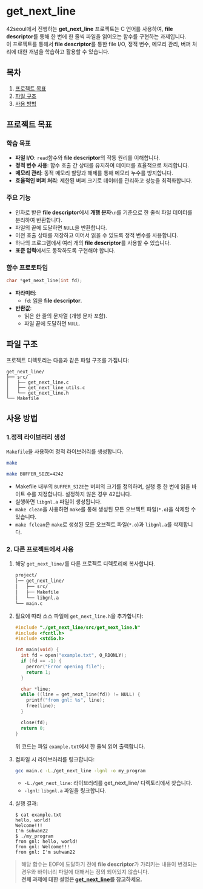 # get_next_line
42seoul에서 진행하는 **get_next_line** 프로젝트는 C 언어를 사용하여, **file descriptor**를 통해 한 번에 한 줄씩 파일을 읽어오는 함수를 구현하는 과제입니다. <br/>
이 프로젝트를 통해서 **file descriptor**를 통한 file I/O, 정적 변수, 메모리 관리, 버퍼 처리에 대한 개념을 학습하고 활용할 수 있습니다.

## 목차
1. [프로젝트 목표](#프로젝트-목표)
2. [파일 구조](#파일-구조)
3. [사용 방법](#사용-방법)

## 프로젝트 목표

### 학습 목표
- **파일 I/O**: `read`함수와 **file descriptor**의 작동 원리를 이해합니다.
- **정적 변수 사용**: 함수 호출 간 상태를 유지하여 데이터를 효율적으로 처리합니다.
- **메모리 관리**: 동적 메모리 할당과 해제를 통해 메모리 누수를 방지합니다.
- **효율적인 버퍼 처리**: 제한된 버퍼 크기로 데이터를 관리하고 성능을 최적화합니다.

### 주요 기능
- 인자로 받은 **file descriptor**에서 **개행 문자**`\n`를 기준으로 한 줄씩 파일 데이터를 분리하여 반환합니다.
- 파일의 끝에 도달하면 `NULL`을 반환합니다.
- 이전 호출 상태를 저장하고 이어서 읽을 수 있도록 정적 변수를 사용합니다.
- 하나의 프로그램에서 여러 개의 **file descriptor**를 사용할 수 있습니다.
- **표준 입력**에서도 동작하도록 구현해야 합니다.

### 함수 프로토타입
```c
char *get_next_line(int fd);
```
- **파라미터**:
  - `fd`: 읽을 **file descriptor**.
- **반환값**:
  - 읽은 한 줄의 문자열 (개행 문자 포함).
  - 파일 끝에 도달하면 `NULL`.

## 파일 구조

프로젝트 디렉토리는 다음과 같은 파일 구조를 가집니다:

```plaintext
get_next_line/
├── src/
│   ├── get_next_line.c
│   ├── get_next_line_utils.c
│   └── get_next_line.h
└── Makefile
```

## 사용 방법

### 1.정적 라이브러리 생성
`Makefile`을 사용하여 정적 라이브러리를 생성합니다.
```bash
make
```
```bash
make BUFFER_SIZE=4242
```
- Makefile 내부의 `BUFFER_SIZE`는 버퍼의 크기를 정의하며, 실행 중 한 번에 읽을 바이트 수를 지정합니다. 설정하지 않은 경우 42입니다.
- 실행하면 `libgnl.a` 파일이 생성됩니다.
- `make clean`을 사용하면 `make`를 통해 생성된 모든 오브젝트 파일(`*.o`)을 삭제할 수 있습니다.
- `make fclean`은 `make`로 생성된 모든 오브젝트 파일(`*.o`)과 `libgnl.a`를 삭제합니다.

### 2. 다른 프로젝트에서 사용
1. 해당 `get_next_line/`를 다른 프로젝트 디렉토리에 복사합니다.
    ```bash
    project/
    │── get_next_line/
    │   ├── src/
    │   ├── Makefile
    │   └── libgnl.a
    └── main.c
    ```
    
2. 필요에 따라 소스 파일에 `get_next_line.h`을 추가합니다:
    ```c
    #include "./get_next_line/src/get_next_line.h"
    #include <fcntl.h>
    #include <stdio.h>

    int main(void) {
      int fd = open("example.txt", O_RDONLY);
      if (fd == -1) {
        perror("Error opening file");
        return 1;
      }

      char *line;
      while ((line = get_next_line(fd)) != NULL) {
        printf("from gnl: %s", line);
        free(line);
      }

      close(fd);
      return 0;
    }
    ```
    위 코드는 파일 `example.txt`에서 한 줄씩 읽어 출력합니다.

3. 컴파일 시 라이브러리를 링크합니다:
    ```bash
    gcc main.c -L./get_next_line -lgnl -o my_program
    ```
    - `-L./get_next_line`: 라이브러리를 get_next_line/ 디렉토리에서 찾습니다.
    - `-lgnl`: `libgnl.a` 파일을 링크합니다.

4. 실행 결과:
    ```
    $ cat example.txt
    hello, world!
    Welcome!!!
    I'm suhwan22
    $ ./my_program
    from gnl: hello, world!
    from gnl: Welcome!!!
    from gnl: I'm suhwan22
    ```

> 해당 함수는 EOF에 도달하기 전에 **file descriptor**가 가리키는 내용이 변경되는 경우와 바이너리 파일에 대해서는 정의 되어있지 않습니다.<br/>
> **전체 과제에 대한 설명은 [get_next_line](https://guiltless-break-8cc.notion.site/gnl-get-next-line-cd1777a22b394322a5eb844e9281491d?pvs=4)를 참고하세요.**
